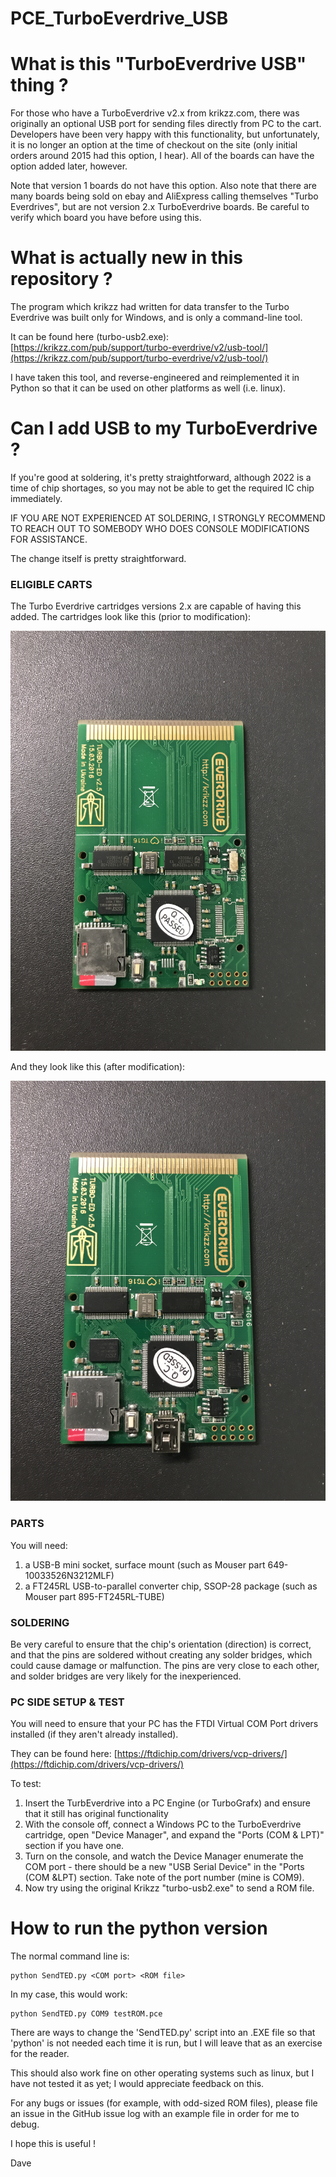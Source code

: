 # PCE_TurboEverdrive_USB

# What is this "TurboEverdrive USB" thing ?

For those who have a TurboEverdrive v2.x from krikzz.com, there was originally
an optional USB port for sending files directly from PC to the cart. Developers
have been very happy with this functionality, but unfortunately, it is no longer
an option at the time of checkout on the site (only initial orders around 2015
had this option, I hear). All of the boards can have the option added later, however.

Note that version 1 boards do not have this option.
Also note that there are many boards being sold on ebay and AliExpress calling themselves
"Turbo Everdrives", but are not version 2.x TurboEverdrive boards.  Be careful to verify
which board you have before using this.

# What is actually new in this repository ?

The program which krikzz had written for data transfer to the Turbo Everdrive was
built only for Windows, and is only a command-line tool.

It can be found here (turbo-usb2.exe):
[https://krikzz.com/pub/support/turbo-everdrive/v2/usb-tool/](https://krikzz.com/pub/support/turbo-everdrive/v2/usb-tool/)

I have taken this tool, and reverse-engineered and reimplemented it in Python
so that it can be used on other platforms as well (i.e. linux).


# Can I add USB to my TurboEverdrive ?

If you're good at soldering, it's pretty straightforward, although 2022 is a time
of chip shortages, so you may not be able to get the required IC chip immediately.

IF YOU ARE NOT EXPERIENCED AT SOLDERING, I STRONGLY RECOMMEND TO REACH OUT TO
SOMEBODY WHO DOES CONSOLE MODIFICATIONS FOR ASSISTANCE.

The change itself is pretty straightforward.

### ELIGIBLE CARTS

The Turbo Everdrive cartridges versions 2.x are capable of having this added.
The cartridges look like this (prior to modification):

![Before Modification](images/IMG_1592.JPG)

And they look like this (after modification):

![After Modification](images/IMG_1593.JPG)


### PARTS

You will need:
1. a USB-B mini socket, surface mount (such as Mouser part 649-10033526N3212MLF)
2. a FT245RL USB-to-parallel converter chip, SSOP-28 package (such as Mouser part 895-FT245RL-TUBE)


### SOLDERING

Be very careful to ensure that the chip's orientation (direction) is correct, and that the pins are
soldered without creating any solder bridges, which could cause damage or malfunction.  The pins are
very close to each other, and solder bridges are very likely for the inexperienced.


### PC SIDE SETUP & TEST

You will need to ensure that your PC has the FTDI Virtual COM Port drivers installed (if they aren't
already installed).

They can be found here:
[https://ftdichip.com/drivers/vcp-drivers/](https://ftdichip.com/drivers/vcp-drivers/)

To test:
1. Insert the TurbEverdrive into a PC Engine (or TurboGrafx) and ensure that it still has original functionality
2. With the console off, connect a Windows PC to the TurboEverdrive cartridge, open "Device Manager", and expand the
"Ports (COM & LPT)" section if you have one.
3. Turn on the console, and watch the Device Manager enumerate the COM port - there should be a new "USB Serial Device"
in the "Ports (COM &LPT) section.  Take note of the port number (mine is COM9).
4. Now try using the original Krikzz "turbo-usb2.exe" to send a ROM file.

# How to run the python version

The normal command line is:
```
python SendTED.py <COM port> <ROM file>
```

In my case, this would work:
```
python SendTED.py COM9 testROM.pce
```

There are ways to change the 'SendTED.py' script into an .EXE file so that 'python' is not needed each time it
is run, but I will leave that as an exercise for the reader.

This should also work fine on other operating systems such as linux, but I have not tested it as yet; I would
appreciate feedback on this.

For any bugs or issues (for example, with odd-sized ROM files), please file an issue in the GitHub issue log
with an example file in order for me to debug.

I hope this is useful !

Dave

